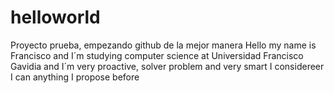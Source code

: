 # helloworld
Proyecto prueba, empezando github de la mejor manera 
Hello my name is Francisco and I´m studying computer science at Universidad Francisco Gavidia and I´m very proactive, solver problem and very smart I considereer I can anything I propose before 
